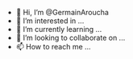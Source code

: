 - 👋 Hi, I’m @GermainAroucha
- 👀 I’m interested in ...
- 🌱 I’m currently learning ...
- 💞️ I’m looking to collaborate on ...
- 📫 How to reach me ...

<!---
GermainAroucha/GermainAroucha is a ✨ special ✨ repository because its `README.md` (this file) appears on your GitHub profile.
You can click the Preview link to take a look at your changes.
--->
